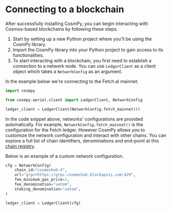 # Connecting to a blockchain 

After successfully installing CosmPy, you can begin interacting with Cosmos-based blockchains by following these steps.
1. Start by setting up a new Python project where you'll be using the CosmPy library.
2. Import the CosmPy library into your Python project to gain access to its functionalities.
3. To start interacting with a blockchain, you first need to establish a connection to a network node. You can use `LedgerClient` as a client object which takes a `NetworkConfig` as an argument. 

In the example below we're connecting to the Fetch.ai mainnet.

```py
import cosmpy

from cosmpy.aerial.client import LedgerClient, NetworkConfig

ledger_client = LedgerClient(NetworkConfig.fetch_mainnet())

```
In the code snippet above, networks' configurations are provided automatically. For example, `NetworkConfig.fetch_mainnet()` is the configuration for the Fetch ledger. However CosmPy allows you to customize the network configuration and interact with other chains. You can explore a full list of chain identifiers, denominations and end-point at this [chain registry](https://github.com/cosmos/chain-registry/).  

Below is an example of a custom network configuration. 

```py
cfg = NetworkConfig(
    chain_id="cosmoshub-4",
    url="grpc+https://grpc-cosmoshub.blockapsis.com:429",
    fee_minimum_gas_price=1,
    fee_denomination="uatom",
    staking_denomination="uatom",
)

ledger_client = LedgerClient(cfg)
```
